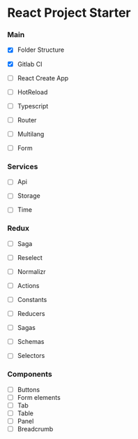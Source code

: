 # React Project Starter

### Main
- [x] Folder Structure
- [x] Gitlab CI
- [ ] React Create App
- [ ] HotReload
- [ ] Typescript
- [ ] Router
- [ ] Multilang
- [ ] Form


### Services
- [ ] Api
- [ ] Storage
- [ ] Time


### Redux
- [ ] Saga
- [ ] Reselect
- [ ] Normalizr
- [ ] Actions 
- [ ] Constants 
- [ ] Reducers 
- [ ] Sagas 
- [ ] Schemas 
- [ ] Selectors 


### Components
- [ ] Buttons
- [ ] Form elements
- [ ] Tab
- [ ] Table
- [ ] Panel
- [ ] Breadcrumb